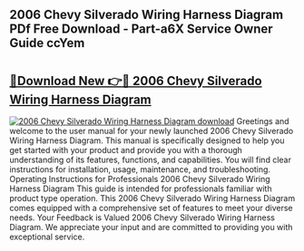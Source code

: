 ## 2006 Chevy Silverado Wiring Harness Diagram PDf Free Download - Part-a6X Service Owner Guide ccYem

# <h2><a href="http://dfnvcp.blite.top/?on=2006+Chevy+Silverado+Wiring+Harness+Diagram">🔗Download New 👉🔴 2006 Chevy Silverado Wiring Harness Diagram</a></h2>

[![2006 Chevy Silverado Wiring Harness Diagram download](https://i.imgur.com/lujVjoI.png)](http://dfnvcp.blite.top/?on=2006+Chevy+Silverado+Wiring+Harness+Diagram)
Greetings and welcome to the user manual for your newly launched 2006 Chevy Silverado Wiring Harness Diagram. This manual is specifically designed to help you get started with your product and provide you with a thorough understanding of its features, functions, and capabilities. You will find clear instructions for installation, usage, maintenance, and troubleshooting. Operating Instructions for Professionals 2006 Chevy Silverado Wiring Harness Diagram This guide is intended for professionals familiar with product type operation. This 2006 Chevy Silverado Wiring Harness Diagram comes equipped with a comprehensive set of features to meet your diverse needs. Your Feedback is Valued 2006 Chevy Silverado Wiring Harness Diagram. We appreciate your input and are committed to providing you with exceptional service.
